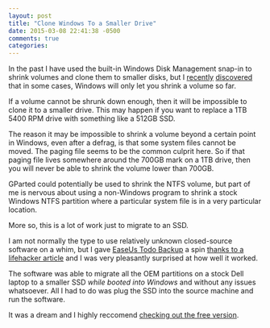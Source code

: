 ```yaml
---
layout: post
title: "Clone Windows To a Smaller Drive"
date: 2015-03-08 22:41:38 -0500
comments: true
categories: 
---
```


In the past I have used the built-in Windows Disk Management snap-in to shrink volumes and clone them to smaller disks, but I [recently](https://social.technet.microsoft.com/Forums/windowsserver/en-US/aef091ac-7b33-4b43-9c37-5b25a6ebc219/cant-shrink-volume-even-with-160gb-free) [discovered](http://superuser.com/questions/781985/cant-shrink-to-available-partition-volume-in-windows) that in some cases, Windows will only let you shrink a volume so far.

If a volume cannot be shrunk down enough, then it will be impossible to clone it to a smaller drive.  This may happen if you want to replace a 1TB 5400 RPM drive with something like a 512GB SSD.

<!-- more -->

The reason it may be impossible to shrink a volume beyond a certain point in Windows, even after a defrag, is that some system files cannot be moved.  The paging file seems to be the common culprit here.  So if that paging file lives somewhere around the 700GB mark on a 1TB drive, then you will never be able to shrink the volume lower than 700GB.

GParted could potentially be used to shrink the NTFS volume, but part of me is nervous about using a non-Windows program to shrink a stock Windows NTFS partition where a particular system file is in a very particular location.

More so, this is a lot of work just to migrate to an SSD.

I am not normally the type to use relatively unknown closed-source software on a whim, but I gave [EaseUs Todo Backup](http://www.easeus.com/backup-software/) a spin [thanks to a lifehacker article](http://lifehacker.com/5837543/how-to-migrate-to-a-solid-state-drive-without-reinstalling-windows) and I was very pleasantly surprised at how well it worked.

The software was able to migrate all the OEM partitions on a stock Dell laptop to a smaller SSD *while booted into Windows* and without any issues whatsoever.  All I had to do was plug the SSD into the source machine and run the software.

It was a dream and I highly reccomend [checking out the free version](http://www.easeus.com/backup-software/).
